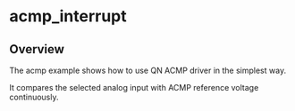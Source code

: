 # acmp_interrupt

## Overview
The acmp example shows how to use QN ACMP driver in the simplest way.

It compares the selected analog input with ACMP reference voltage continuously. 

